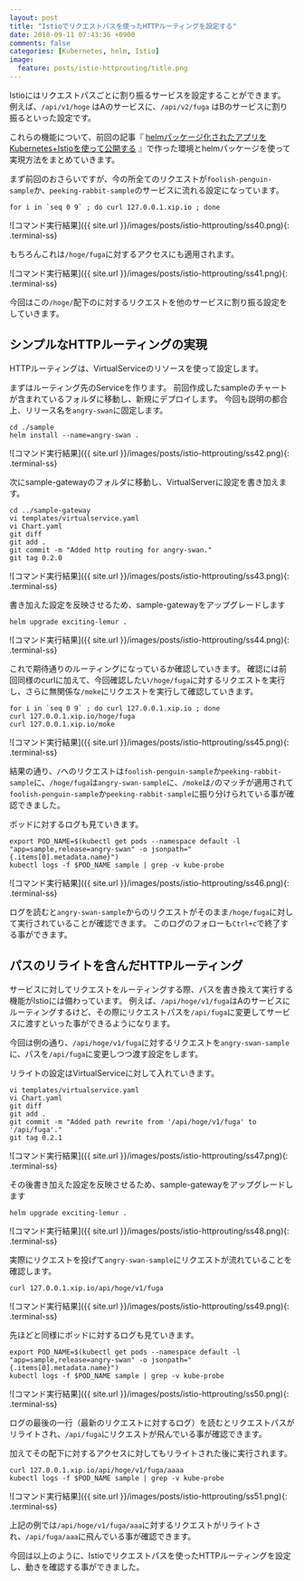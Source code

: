 ```yaml
---
layout: post
title: "Istioでリクエストパスを使ったHTTPルーティングを設定する"
date: 2018-09-11 07:43:36 +0900
comments: false
categories: [Kubernetes, helm, Istio]
image:
  feature: posts/istio-httprouting/title.png
---
```


Istioにはリクエストパスごとに割り振るサービスを設定することができます。
例えば、`/api/v1/hoge` はAのサービスに、`/api/v2/fuga` はBのサービスに割り振るといった設定です。

これらの機能について、前回の記事『 [helmパッケージ化されたアプリをKubernetes+Istioを使って公開する]() 』で作った環境とhelmパッケージを使って実現方法をまとめていきます。

まず前回のおさらいですが、今の所全てのリクエストが`foolish-penguin-sample`か、`peeking-rabbit-sample`のサービスに流れる設定になっています。

```shell
for i in `seq 0 9` ; do curl 127.0.0.1.xip.io ; done
```

![コマンド実行結果]({{ site.url }}/images/posts/istio-httprouting/ss40.png){: .terminal-ss}


もちろんこれは`/hoge/fuga`に対するアクセスにも適用されます。

![コマンド実行結果]({{ site.url }}/images/posts/istio-httprouting/ss41.png){: .terminal-ss}

今回はこの`/hoge/`配下のに対するリクエストを他のサービスに割り振る設定をしていきます。


シンプルなHTTPルーティングの実現
--------

HTTPルーティングは、VirtualServiceのリソースを使って設定します。

まずはルーティング先のServiceを作ります。
前回作成したsampleのチャートが含まれているフォルダに移動し、新規にデプロイします。
今回も説明の都合上、リリース名を`angry-swan`に固定します。

```shell
cd ./sample
helm install --name=angry-swan .
```

![コマンド実行結果]({{ site.url }}/images/posts/istio-httprouting/ss42.png){: .terminal-ss}


次にsample-gatewayのフォルダに移動し、VirtualServerに設定を書き加えます。

```shell
cd ../sample-gateway
vi templates/virtualservice.yaml
vi Chart.yaml
git diff
git add .
git commit -m "Added http routing for angry-swan."
git tag 0.2.0
```

![コマンド実行結果]({{ site.url }}/images/posts/istio-httprouting/ss43.png){: .terminal-ss}


書き加えた設定を反映させるため、sample-gatewayをアップグレードします

```shell
helm upgrade exciting-lemur .
```

![コマンド実行結果]({{ site.url }}/images/posts/istio-httprouting/ss44.png){: .terminal-ss}


これで期待通りのルーティングになっているか確認していきます。
確認には前回同様のcurlに加えて、今回確認したい`/hoge/fuga`に対するリクエストを実行し、さらに無関係な`/moke`にリクエストを実行して確認していきます。

```shell
for i in `seq 0 9` ; do curl 127.0.0.1.xip.io ; done
curl 127.0.0.1.xip.io/hoge/fuga
curl 127.0.0.1.xip.io/moke
```

![コマンド実行結果]({{ site.url }}/images/posts/istio-httprouting/ss45.png){: .terminal-ss}


結果の通り、`/`へのリクエストは`foolish-penguin-sample`か`peeking-rabbit-sample`に、`/hoge/fuga`は`angry-swan-sample`に、`/moke`は`/`のマッチが適用されて`foolish-penguin-sample`か`peeking-rabbit-sample`に振り分けられている事が確認できました。

ポッドに対するログも見ていきます。

```shell
export POD_NAME=$(kubectl get pods --namespace default -l "app=sample,release=angry-swan" -o jsonpath="{.items[0].metadata.name}")
kubectl logs -f $POD_NAME sample | grep -v kube-probe
```

![コマンド実行結果]({{ site.url }}/images/posts/istio-httprouting/ss46.png){: .terminal-ss}


ログを読むと`angry-swan-sample`からのリクエストがそのまま`/hoge/fuga`に対して実行されていることが確認できます。
このログのフォローも`Ctrl+c`で終了する事ができます。


パスのリライトを含んだHTTPルーティング
-------

サービスに対してリクエストをルーティングする際、パスを書き換えて実行する機能がIstioには備わっています。
例えば、`/api/hoge/v1/fuga`はAのサービスにルーティングするけど、その際にリクエストパスを`/api/fuga`に変更してサービスに渡すといった事ができるようになります。

今回は例の通り、`/api/hoge/v1/fuga`に対するリクエストを`angry-swan-sample`に、パスを`/api/fuga`に変更しつつ渡す設定をします。

リライトの設定はVirtualServiceに対して入れていきます。

```shell
vi templates/virtualservice.yaml
vi Chart.yaml
git diff
git add .
git commit -m "Added path rewrite from '/api/hoge/v1/fuga' to '/api/fuga'."
git tag 0.2.1
```

![コマンド実行結果]({{ site.url }}/images/posts/istio-httprouting/ss47.png){: .terminal-ss}


その後書き加えた設定を反映させるため、sample-gatewayをアップグレードします

```shell
helm upgrade exciting-lemur .
```

![コマンド実行結果]({{ site.url }}/images/posts/istio-httprouting/ss48.png){: .terminal-ss}


実際にリクエストを投げて`angry-swan-sample`にリクエストが流れていることを確認します。

```
curl 127.0.0.1.xip.io/api/hoge/v1/fuga
```

![コマンド実行結果]({{ site.url }}/images/posts/istio-httprouting/ss49.png){: .terminal-ss}


先ほどと同様にポッドに対するログも見ていきます。

```shell
export POD_NAME=$(kubectl get pods --namespace default -l "app=sample,release=angry-swan" -o jsonpath="{.items[0].metadata.name}")
kubectl logs -f $POD_NAME sample | grep -v kube-probe
```

![コマンド実行結果]({{ site.url }}/images/posts/istio-httprouting/ss50.png){: .terminal-ss}


ログの最後の一行（最新のリクエストに対するログ）を読むとリクエストパスがリライトされ、`/api/fuga`にリクエストが飛んでいる事が確認できます。

加えてその配下に対するアクセスに対してもリライトされた後に実行されます。

```shell
curl 127.0.0.1.xip.io/api/hoge/v1/fuga/aaaa
kubectl logs -f $POD_NAME sample | grep -v kube-probe
```

![コマンド実行結果]({{ site.url }}/images/posts/istio-httprouting/ss51.png){: .terminal-ss}


上記の例では`/api/hoge/v1/fuga/aaa`に対するリクエストがリライトされ、`/api/fuga/aaa`に飛んでいる事が確認できます。


今回は以上のように、Istioでリクエストパスを使ったHTTPルーティングを設定し、動きを確認する事ができました。
